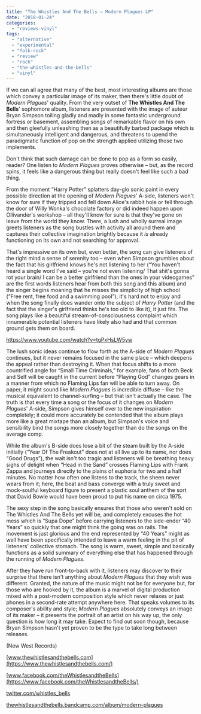```yaml
---
title: "The Whistles And The Bells – Modern Plagues LP"
date: "2018-01-24"
categories: 
  - "reviews-vinyl"
tags: 
  - "alternative"
  - "experimental"
  - "folk-rock"
  - "review"
  - "rock"
  - "the-whistles-and-the-bells"
  - "vinyl"
---
```


If we can all agree that many of the best, most interesting albums are those which convey a particular image of its maker, then there's little doubt of _Modern Plagues_' quality. From the very outset of **The Whistles And The Bells**' sophomore album, listeners are presented with the image of auteur Bryan Simpson toiling gladly and madly in some fantastic underground fortress or basement, assembling songs of remarkable flavor on his own and then gleefully unleashing then as a beautifully barbed package which is simultaneously intelligent and dangerous, and threatens to upend the paradigmatic function of pop on the strength applied utilizing those two implements.

Don't think that such damage can be done to pop as a form so easily, reader? One listen to _Modern Plagues_ proves otherwise – but, as the record spins, it feels like a dangerous thing but really doesn't feel like such a bad thing.

From the moment “Harry Potter” splatters day-glo sonic paint in every possible direction at the opening of _Modern Plagues_' A-side, listeners won't know for sure if they tripped and fell down Alice's rabbit hole or fell through the door of Willy Wonka's chocolate factory or did indeed happen upon Ollivander's workshop – all they'll know for sure is that they've gone on leave from the world they know. There, a lush and wholly surreal image greets listeners as the song bustles with activity all around them and captures their collective imagination brightly because it _is_ already functioning on its own and not searching for approval.

That's impressive on its own but, even better, the song can give listeners of the right mind a sense of serenity too – even when Simpson grumbles about the fact that his girlfriend knows he's not listening to her (“You haven't heard a single word I've said – you're not even listening/ That shit's gonna rot your brain/ I can be a better girlfriend than the ones in your videogames” are the first words listeners hear from both this song and this album) and the singer begins moaning that he misses the simplicity of high school (“Free rent, free food and a swimming pool”), it's hard not to enjoy and when the song finally does wander onto the subject of _Harry Potter_ (and the fact that the singer's girlfriend thinks he's too old to like it), it just fits. The song plays like a beautiful stream-of-consciousness complaint which innumerable potential listeners have likely also had and that common ground gets them on board.

https://www.youtube.com/watch?v=tgPxHsLW5yw

The lush sonic ideas continue to flow forth as the A-side of _Modern Plagues_ continues, but it never remains focused in the same place – which deepens the appeal rather than destroying it. When that focus shifts to a more countrified angle for “Small Time Criminals,” for example, fans of both Beck and Self will be caught in the current before “Playing God” changes gears in a manner from which no Flaming Lips fan will be able to turn away. On paper, it might sound like _Modern Plagues_ is incredible diffuse – like the musical equivalent to channel-surfing – but that isn't actually the case. The truth is that every time a song or the focus of it changes on _Modern Plagues_' A-side, Simpson gives himself over to the new inspiration completely; it could more accurately be contended that the album plays more like a great mixtape than an album, but Simpson's voice and sensibility bind the songs more closely together than do the songs on the average comp.

While the album's B-side does lose a bit of the steam built by the A-side initially (“Year Of The Freakout” does not at all live up to its name, nor does “Good Drugs”), the wait isn't too tragic and listeners will be breathing heavy sighs of delight when “Head in the Sand” crosses Flaming Lips with Frank Zappa and journeys directly to the plains of euphoria for two and a half minutes. No matter how often one listens to the track, the sheen never wears from it; here, the beat and bass converge with a truly sweet and mock-soulful keyboard figure to present a plastic soul anthem of the sort that David Bowie would have been proud to put his name on circa 1975.

The sexy step in the song basically ensures that those who weren't sold on The Whistles And The Bells yet will be, and completely excuses the hot mess which is “Supa Dope” before carrying listeners to the side-ender “40 Years” so quickly that one might think the going was on rails. The movement is just glorious and the end represented by “40 Years” might as well have been specifically intended to leave a warm feeling in the pit of listeners' collective stomach. The song is warm, sweet, simple and basically functions as a solid summary of everything else that has happened through the running of _Modern Plagues_.

After they have run front-to-back with it, listeners may discover to their surprise that there isn't anything about _Modern Plagues_ that they wish was different. Granted, the nature of the music might not be for everyone but, for those who are hooked by it, the album is a marvel of digital production mixed with a post-modern composition style which never relaxes or just phones in a second-rate attempt anywhere here. That speaks volumes to its composer's ability and style; _Modern Plagues_ absolutely conveys an image of its maker – it presents the portrait of an artist on his way up, the only question is how long it may take. Expect to find out soon though, because Bryan Simpson hasn't yet proven to be the type to take long between releases.

(New West Records)

[www.thewhistlesandthebells.com](https://www.thewhistlesandthebells.com/)

[www.facebook.com/theWhistlesandtheBells](https://www.facebook.com/theWhistlesandtheBells/)

[twitter.com/whistles\_bells](https://twitter.com/whistles_bells)

[thewhistlesandthebells.bandcamp.com/album/modern-plagues](https://thewhistlesandthebells.bandcamp.com/album/modern-plagues)
